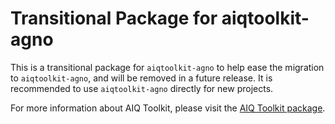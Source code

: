 <!--
SPDX-FileCopyrightText: Copyright (c) 2025, NVIDIA CORPORATION & AFFILIATES. All rights reserved.
SPDX-License-Identifier: Apache-2.0

Licensed under the Apache License, Version 2.0 (the "License");
you may not use this file except in compliance with the License.
You may obtain a copy of the License at

http:/www.apache.org/licenses/LICENSE-2.0

Unless required by applicable law or agreed to in writing, software
distributed under the License is distributed on an "AS IS" BASIS,
WITHOUT WARRANTIES OR CONDITIONS OF ANY KIND, either express or implied.
See the License for the specific language governing permissions and
limitations under the License.
-->

# Transitional Package for aiqtoolkit-agno
This is a transitional package for `aiqtoolkit-agno` to help ease the migration to `aiqtoolkit-agno`, and will be removed in a future release. It is recommended to use `aiqtoolkit-agno` directly for new projects.

For more information about AIQ Toolkit, please visit the [AIQ Toolkit package](https://pypi.org/project/aiqtoolkit-agno/).

